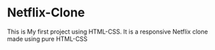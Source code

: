 # Netflix-Clone
This is My first project using HTML-CSS. It is a responsive Netflix clone made using pure HTML-CSS
